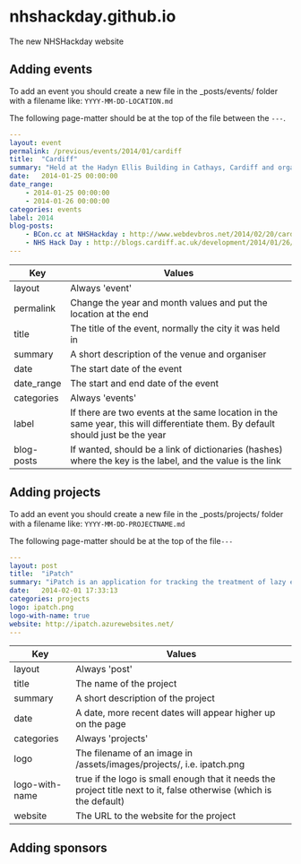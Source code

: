 # nhshackday.github.io


The new NHSHackday website


## Adding events

To add an event you should create a new file in the _posts/events/ folder with a filename like: ```YYYY-MM-DD-LOCATION.md```

The following page-matter should be at the top of the file between the  ```---```.

```YAML
---
layout: event
permalink: /previous/events/2014/01/cardiff
title:  "Cardiff"
summary: "Held at the Hadyn Ellis Building in Cathays, Cardiff and organised by Dr Anne-Marie Cunningham."
date:   2014-01-25 00:00:00
date_range:
    - 2014-01-25 00:00:00
    - 2014-01-26 00:00:00
categories: events
label: 2014
blog-posts:
    - BCon.cc at NHSHackday : http://www.webdevbros.net/2014/02/20/cardiff-nhs-hack-day-or-weekend-and-bcon-cc/
    - NHS Hack Day : http://blogs.cardiff.ac.uk/development/2014/01/26/nhs-hack-day/
---

```

| Key  | Values |
| ------------- | ------------- |
| layout  | Always 'event'  |
| permalink  | Change the year and month values and put the location at the end  |
| title  | The title of the event, normally the city it was held in  |
| summary  | A short description of the venue and organiser  |
| date  | The start date of the event  |
| date_range  | The start and end date of the event  |
| categories  | Always 'events'  |
| label  | If there are two events at the same location in the same year, this will differentiate them. By default should just be the year |
| blog-posts  | If wanted, should be a link of dictionaries (hashes) where the key is the label, and the value is the link  |


## Adding projects

To add an event you should create a new file in the _posts/projects/ folder with a filename like: ```YYYY-MM-DD-PROJECTNAME.md```

The following page-matter should be at the top of the file```---```


```YAML
---
layout: post
title:  "iPatch"
summary: "iPatch is an application for tracking the treatment of lazy eyes in children and adults. iPatch is a project from NHS HackDay Cambridge, November 2013."
date:   2014-02-01 17:33:13
categories: projects
logo: ipatch.png
logo-with-name: true
website: http://ipatch.azurewebsites.net/
---
```

| Key  | Values |
| ------------- | ------------- |
| layout  | Always 'post'  |
| title  | The name of the project  |
| summary  | A short description of the project  |
| date  | A date, more recent dates will appear higher up on the page |
| categories  | Always 'projects'  |
| logo  | The filename of an image in /assets/images/projects/, i.e. ipatch.png  |
| logo-with-name  | true if the logo is small enough that it needs the project title next to it, false otherwise (which is the default) |
| website  | The URL to the website for the project |


## Adding sponsors